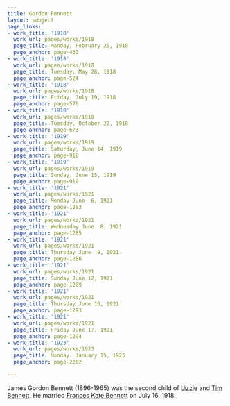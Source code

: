 ```yaml
---
title: Gordon Bennett
layout: subject
page_links:
- work_title: '1918'
  work_url: pages/works/1918
  page_title: Monday, February 25, 1918
  page_anchor: page-432
- work_title: '1918'
  work_url: pages/works/1918
  page_title: Tuesday, May 28, 1918
  page_anchor: page-524
- work_title: '1918'
  work_url: pages/works/1918
  page_title: Friday, July 19, 1918
  page_anchor: page-576
- work_title: '1918'
  work_url: pages/works/1918
  page_title: Tuesday, October 22, 1918
  page_anchor: page-673
- work_title: '1919'
  work_url: pages/works/1919
  page_title: Saturday, June 14, 1919
  page_anchor: page-918
- work_title: '1919'
  work_url: pages/works/1919
  page_title: Sunday, June 15, 1919
  page_anchor: page-919
- work_title: '1921'
  work_url: pages/works/1921
  page_title: Monday June  6, 1921
  page_anchor: page-1283
- work_title: '1921'
  work_url: pages/works/1921
  page_title: Wednesday June  8, 1921
  page_anchor: page-1285
- work_title: '1921'
  work_url: pages/works/1921
  page_title: Thursday June  9, 1921
  page_anchor: page-1286
- work_title: '1921'
  work_url: pages/works/1921
  page_title: Sunday June 12, 1921
  page_anchor: page-1289
- work_title: '1921'
  work_url: pages/works/1921
  page_title: Thursday June 16, 1921
  page_anchor: page-1293
- work_title: '1921'
  work_url: pages/works/1921
  page_title: Friday June 17, 1921
  page_anchor: page-1294
- work_title: '1923'
  work_url: pages/works/1923
  page_title: Monday, January 15, 1923
  page_anchor: page-2282

---
```

<p>James Gordon Bennett (1896-1965) was the second child of <a href='../subjects/230' title='Lizzie Bennett'>Lizzie</a> and <a href='../subjects/7353' title='Tim Bennett'>Tim Bennett</a>.  He married <a href='../subjects/7508' title='Frances Bennett'>Frances Kate Bennett</a> on July 16, 1918.</p>